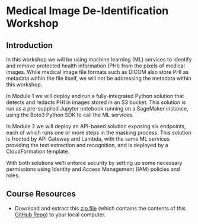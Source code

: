 # Medical Image De-Identification Workshop

## Introduction

In this workshop we will be using machine learning (ML) services to identify and remove protected health information (PHI) from the pixels of medical images.  While medical image file formats such as DICOM also store PHI as metadata within the file itself, we will not be addressing the metadata within this workshop.

In Module 1 we will deploy and run a fully-integrated Python solution that detects and redacts PHI in images stored in an S3 bucket.  This solution is run as a pre-supplied Jupyter notebook running on a SageMaker instance, using the Boto3 Python SDK to call the ML services.  

In Module 2 we will deploy an API-based solution exposing six endpoints, each of which runs one or more steps in the masking process.  This solution is fronted by API Gateway and Lambda, with the same ML services providing the text extraction and recognition, and is deployed by a CloudFormation template.

With both solutions we’ll enforce security by setting up some necessary permissions using Identity and Access Management (IAM) policies and roles.

## Course Resources

* Download and extract this [zip file](https://github.com/crabba/medical-image-deident/archive/main.zip) (which contains the contents of this [GitHub Repo](https://github.com/crabba/medical-image-deident)) to your local computer.

